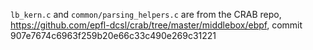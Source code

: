 `lb_kern.c` and `common/parsing_helpers.c` are from the CRAB repo, https://github.com/epfl-dcsl/crab/tree/master/middlebox/ebpf, commit 907e7674c6963f259b20e66c33c490e269c31221
